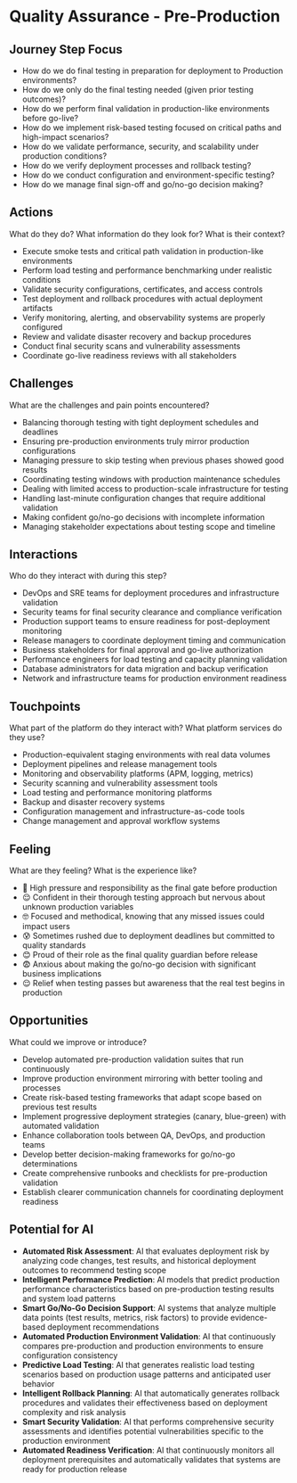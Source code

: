# Quality Assurance - Pre-Production

## Journey Step Focus

* How do we do final testing in preparation for deployment to Production environments?
* How do we only do the final testing needed (given prior testing outcomes)?
* How do we perform final validation in production-like environments before go-live?
* How do we implement risk-based testing focused on critical paths and high-impact scenarios?
* How do we validate performance, security, and scalability under production conditions?
* How do we verify deployment processes and rollback testing?
* How do we conduct configuration and environment-specific testing?
* How do we manage final sign-off and go/no-go decision making?

## Actions

What do they do? What information do they look for? What is their context?

* Execute smoke tests and critical path validation in production-like environments
* Perform load testing and performance benchmarking under realistic conditions
* Validate security configurations, certificates, and access controls
* Test deployment and rollback procedures with actual deployment artifacts
* Verify monitoring, alerting, and observability systems are properly configured
* Review and validate disaster recovery and backup procedures
* Conduct final security scans and vulnerability assessments
* Coordinate go-live readiness reviews with all stakeholders

## Challenges

What are the challenges and pain points encountered?

* Balancing thorough testing with tight deployment schedules and deadlines
* Ensuring pre-production environments truly mirror production configurations
* Managing pressure to skip testing when previous phases showed good results
* Coordinating testing windows with production maintenance schedules
* Dealing with limited access to production-scale infrastructure for testing
* Handling last-minute configuration changes that require additional validation
* Making confident go/no-go decisions with incomplete information
* Managing stakeholder expectations about testing scope and timeline

## Interactions

Who do they interact with during this step?

* DevOps and SRE teams for deployment procedures and infrastructure validation
* Security teams for final security clearance and compliance verification
* Production support teams to ensure readiness for post-deployment monitoring
* Release managers to coordinate deployment timing and communication
* Business stakeholders for final approval and go-live authorization
* Performance engineers for load testing and capacity planning validation
* Database administrators for data migration and backup verification
* Network and infrastructure teams for production environment readiness

## Touchpoints

What part of the platform do they interact with? What platform services do they use?

* Production-equivalent staging environments with real data volumes
* Deployment pipelines and release management tools
* Monitoring and observability platforms (APM, logging, metrics)
* Security scanning and vulnerability assessment tools
* Load testing and performance monitoring platforms
* Backup and disaster recovery systems
* Configuration management and infrastructure-as-code tools
* Change management and approval workflow systems

## Feeling

What are they feeling? What is the experience like?

* 😤 High pressure and responsibility as the final gate before production
* 😌 Confident in their thorough testing approach but nervous about unknown production variables
* 🤓 Focused and methodical, knowing that any missed issues could impact users
* 😰 Sometimes rushed due to deployment deadlines but committed to quality standards
* 😊 Proud of their role as the final quality guardian before release
* 😨 Anxious about making the go/no-go decision with significant business implications
* 😌 Relief when testing passes but awareness that the real test begins in production

## Opportunities

What could we improve or introduce?

* Develop automated pre-production validation suites that run continuously
* Improve production environment mirroring with better tooling and processes
* Create risk-based testing frameworks that adapt scope based on previous test results
* Implement progressive deployment strategies (canary, blue-green) with automated validation
* Enhance collaboration tools between QA, DevOps, and production teams
* Develop better decision-making frameworks for go/no-go determinations
* Create comprehensive runbooks and checklists for pre-production validation
* Establish clearer communication channels for coordinating deployment readiness

## Potential for AI

* **Automated Risk Assessment**: AI that evaluates deployment risk by analyzing code changes, test results, and historical deployment outcomes to recommend testing scope
* **Intelligent Performance Prediction**: AI models that predict production performance characteristics based on pre-production testing results and system load patterns
* **Smart Go/No-Go Decision Support**: AI systems that analyze multiple data points (test results, metrics, risk factors) to provide evidence-based deployment recommendations
* **Automated Production Environment Validation**: AI that continuously compares pre-production and production environments to ensure configuration consistency
* **Predictive Load Testing**: AI that generates realistic load testing scenarios based on production usage patterns and anticipated user behavior
* **Intelligent Rollback Planning**: AI that automatically generates rollback procedures and validates their effectiveness based on deployment complexity and risk analysis
* **Smart Security Validation**: AI that performs comprehensive security assessments and identifies potential vulnerabilities specific to the production environment
* **Automated Readiness Verification**: AI that continuously monitors all deployment prerequisites and automatically validates that systems are ready for production release

